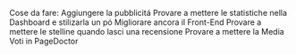 Cose da fare:
    Aggiungere la pubblicitá 
    Provare a mettere le statistiche nella Dashboard e stilizarla un pó
    Migliorare ancora il Front-End
    Provare a mettere le stelline quando lasci una recensione 
    Provare a mettere la Media Voti in PageDoctor
